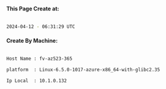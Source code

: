 
   
#### This Page Create at:

```bash

2024-04-12 - 06:31:29 UTC

```

#### Create By Machine:

```bash

Host Name : fv-az523-365

platform  : Linux-6.5.0-1017-azure-x86_64-with-glibc2.35

Ip Local  : 10.1.0.132

```

